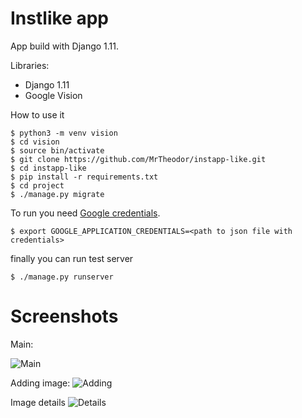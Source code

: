 Instlike app
============

App build with Django 1.11.

Libraries:
 - Django 1.11
 - Google Vision

How to use it

```
$ python3 -m venv vision
$ cd vision
$ source bin/activate
$ git clone https://github.com/MrTheodor/instapp-like.git
$ cd instapp-like
$ pip install -r requirements.txt
$ cd project
$ ./manage.py migrate
```

To run you need [Google credentials](https://developers.google.com/identity/protocols/application-default-credentials).

```
$ export GOOGLE_APPLICATION_CREDENTIALS=<path to json file with credentials>
```

finally you can run test server
```
$ ./manage.py runserver
```


Screenshots
==============

Main:

![Main](https://dl.dropboxusercontent.com/s/oxhhy6s8qw9w8r6/screen1.png?dl=0 "Main page")

Adding image:
![Adding](https://dl.dropboxusercontent.com/s/sczjfascfib700d/screen2.png?dl=0 "Main page")

Image details
![Details](https://dl.dropboxusercontent.com/s/tl9xzfq9j4h9dpi/screen3.png?dl=0 "Main page")
